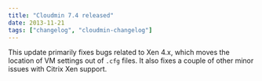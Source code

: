 ```yaml
---
title: "Cloudmin 7.4 released"
date: 2013-11-21
tags: ["changelog", "cloudmin-changelog"]
---
```


This update primarily fixes bugs related to Xen 4.x, which moves the location of VM settings out of `.cfg` files. It also fixes a couple of other minor issues with Citrix Xen support.
